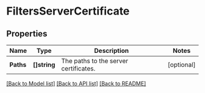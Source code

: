 # FiltersServerCertificate

## Properties

Name | Type | Description | Notes
------------ | ------------- | ------------- | -------------
**Paths** | **[]string** | The paths to the server certificates. | [optional] 

[[Back to Model list]](../README.md#documentation-for-models) [[Back to API list]](../README.md#documentation-for-api-endpoints) [[Back to README]](../README.md)



